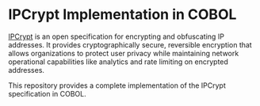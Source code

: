 # IPCrypt Implementation in COBOL

[IPCrypt](https://ipcrypt-std.github.io/) is an open specification for encrypting and obfuscating IP addresses. It provides cryptographically secure, reversible encryption that allows organizations to protect user privacy while maintaining network operational capabilities like analytics and rate limiting on encrypted addresses.

This repository provides a complete implementation of the IPCrypt specification in COBOL.
